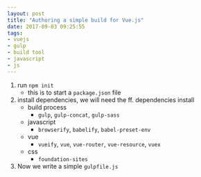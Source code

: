 ```yaml
---
layout: post
title: "Authoring a simple build for Vue.js"
date: 2017-09-03 09:25:55
tags:
- vuejs
- gulp
- build tool
- javascript
- js
---
```


1. run `npm init`
	- this is to start a `package.json` file
2. install dependencies, we will need the ff. dependencies install
	- build process
		- `gulp`, `gulp-concat`, `gulp-sass`
	- javascript
		- `browserify`, `babelify`, `babel-preset-env`
	- vue
		- `vueify`, `vue`, `vue-router`, `vue-resource`, `vuex`
	- css
		- `foundation-sites`
3. Now we write a simple `gulpfile.js`
